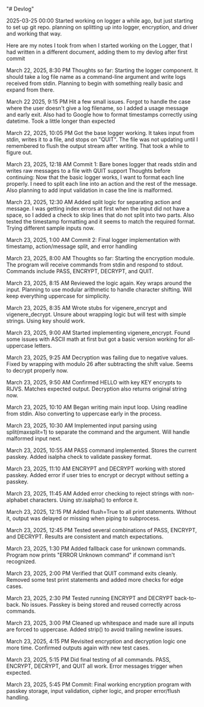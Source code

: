 "# Devlog" 

2025-03-25 00:00
Started working on logger a while ago, but just starting to set up git repo. planning on splitting up into logger, encryption, and driver and working that way. 

Here are my notes I took from when I started working on the Logger, that I had written in a different document, adding them to my devlog after first commit

March 22, 2025, 8:30 PM
Thoughts so far: Starting the logger component. It should take a log file name as a command-line argument and write logs received from stdin. Planning to begin with something really basic and expand from there.

March 22 2025, 9:15 PM
Hit a few small issues. Forgot to handle the case where the user doesn't give a log filename, so I added a usage message and early exit. Also had to Google how to format timestamps correctly using datetime. Took a little longer than expected


March 22, 2025, 10:05 PM
Got the base logger working. It takes input from stdin, writes it to a file, and stops on "QUIT". The file was not updating until I remembered to flush the output stream after writing. That took a while to figure out.


March 23, 2025, 12:18 AM
Commit 1: Bare bones logger that reads stdin and writes raw messages to a file with QUIT support
Thoughts before continuing: Now that the basic logger works, I want to format each line properly. I need to split each line into an action and the rest of the message. Also planning to add input validation in case the line is malformed.


March 23, 2025, 12:30 AM
Added split logic for separating action and message. I was getting index errors at first when the input did not have a space, so I added a check to skip lines that do not split into two parts. Also tested the timestamp formatting and it seems to match the required format. Trying different sample inputs now.


March 23, 2025, 1:00 AM
Commit 2: Final logger implementation with timestamp, action/message split, and error handling

March 23, 2025, 8:00 AM
Thoughts so far: Starting the encryption module. The program will receive commands from stdin and respond to stdout. Commands include PASS, ENCRYPT, DECRYPT, and QUIT. 

March 23, 2025, 8:15 AM
Reviewed the logic again. Key wraps around the input. Planning to use modular arithmetic to handle character shifting. Will keep everything uppercase for simplicity.

March 23, 2025, 8:35 AM
Wrote stubs for vigenere_encrypt and vigenere_decrypt. Unsure about wrapping logic but will test with simple strings. Using key should work.

March 23, 2025, 9:00 AM
Started implementing vigenere_encrypt. Found some issues with ASCII math at first but got a basic version working for all-uppercase letters.

March 23, 2025, 9:25 AM
Decryption was failing due to negative values. Fixed by wrapping with modulo 26 after subtracting the shift value. Seems to decrypt properly now.

March 23, 2025, 9:50 AM
Confirmed HELLO with key KEY encrypts to RIJVS. Matches expected output. Decryption also returns original string now.

March 23, 2025, 10:10 AM
Began writing main input loop. Using readline from stdin. Also converting to uppercase early in the process.

March 23, 2025, 10:30 AM
Implemented input parsing using split(maxsplit=1) to separate the command and the argument. Will handle malformed input next.

March 23, 2025, 10:55 AM
PASS command implemented. Stores the current passkey. Added isalpha check to validate passkey format.

March 23, 2025, 11:10 AM
ENCRYPT and DECRYPT working with stored passkey. Added error if user tries to encrypt or decrypt without setting a passkey.

March 23, 2025, 11:45 AM
Added error checking to reject strings with non-alphabet characters. Using str.isalpha() to enforce it.

March 23, 2025, 12:15 PM
Added flush=True to all print statements. Without it, output was delayed or missing when piping to subprocess.

March 23, 2025, 12:45 PM
Tested several combinations of PASS, ENCRYPT, and DECRYPT. Results are consistent and match expectations.

March 23, 2025, 1:30 PM
Added fallback case for unknown commands. Program now prints "ERROR Unknown command" if command isn't recognized.

March 23, 2025, 2:00 PM
Verified that QUIT command exits cleanly. Removed some test print statements and added more checks for edge cases.

March 23, 2025, 2:30 PM
Tested running ENCRYPT and DECRYPT back-to-back. No issues. Passkey is being stored and reused correctly across commands.

March 23, 2025, 3:00 PM
Cleaned up whitespace and made sure all inputs are forced to uppercase. Added strip() to avoid trailing newline issues.

March 23, 2025, 4:15 PM
Revisited encryption and decryption logic one more time. Confirmed outputs again with new test cases.

March 23, 2025, 5:15 PM
Did final testing of all commands. PASS, ENCRYPT, DECRYPT, and QUIT all work. Error messages trigger when expected.

March 23, 2025, 5:45 PM
Commit: Final working encryption program with passkey storage, input validation, cipher logic, and proper error/flush handling.

